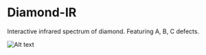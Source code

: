 # Diamond-IR
Interactive infrared spectrum of diamond. Featuring A, B, C defects. 

![Alt text](Interact-diamond-IR.gif "Diamond IR")
